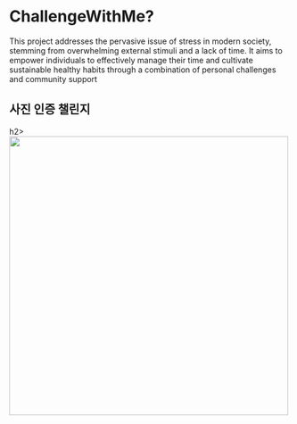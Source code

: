 <div class ="maina">
  <h1>ChallengeWithMe?</h1>
<p>
  This project addresses the pervasive issue of stress in modern society, stemming from overwhelming external stimuli and a lack of time. It aims to empower individuals to effectively manage their time and cultivate sustainable healthy habits through a combination of personal challenges and community support
</p>

  
</div>


<div>
<h2>사진 인증 챌린지</h2>h2>
<img src="https://github.com/user-attachments/assets/40cfdde0-d3be-43f6-a9fb-1eef3389df46" width ="500">
</div>
